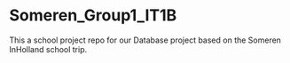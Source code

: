 # Someren_Group1_IT1B
This a school project repo for our Database project based on the Someren InHolland school trip.
